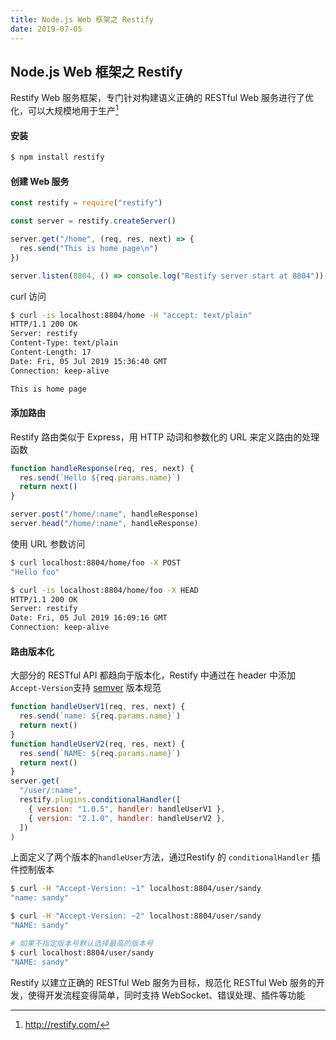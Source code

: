 ```yaml
---
title: Node.js Web 框架之 Restify
date: 2019-07-05
---
```


## Node.js Web 框架之 Restify



Restify Web 服务框架，专门针对构建语义正确的 RESTful Web 服务进行了优化，可以大规模地用于生产[^1]



#### 安装

```bash
$ npm install restify
```



#### 创建 Web 服务

```javascript
const restify = require("restify")

const server = restify.createServer()

server.get("/home", (req, res, next) => {
  res.send("This is home page\n")
})

server.listen(8804, () => console.log("Restify server start at 8804"))
```

curl 访问

```bash
$ curl -is localhost:8804/home -H "accept: text/plain"
HTTP/1.1 200 OK
Server: restify
Content-Type: text/plain
Content-Length: 17
Date: Fri, 05 Jul 2019 15:36:40 GMT
Connection: keep-alive

This is home page
```



#### 添加路由

Restify 路由类似于 Express，用 HTTP 动词和参数化的 URL 来定义路由的处理函数

```javascript
function handleResponse(req, res, next) {
  res.send(`Hello ${req.params.name}`)
  return next()
}

server.post("/home/:name", handleResponse)
server.head("/home/:name", handleResponse)
```


使用 URL 参数访问

```bash
$ curl localhost:8804/home/foo -X POST
"Hello foo"

$ curl -is localhost:8804/home/foo -X HEAD
HTTP/1.1 200 OK
Server: restify
Date: Fri, 05 Jul 2019 16:09:16 GMT
Connection: keep-alive
```



#### 路由版本化

大部分的 RESTful API 都趋向于版本化，Restify 中通过在 header 中添加`Accept-Version`支持 [semver](https://semver.org/) 版本规范

```javascript
function handleUserV1(req, res, next) {
  res.send(`name: ${req.params.name}`)
  return next()
}
function handleUserV2(req, res, next) {
  res.send(`NAME: ${req.params.name}`)
  return next()
}
server.get(
  "/user/:name",
  restify.plugins.conditionalHandler([
    { version: "1.0.5", handler: handleUserV1 },
    { version: "2.1.0", handler: handleUserV2 },
  ])
)
```
上面定义了两个版本的`handleUser`方法，通过Restify 的 `conditionalHandler` 插件控制版本

```bash
$ curl -H "Accept-Version: ~1" localhost:8804/user/sandy
"name: sandy"

$ curl -H "Accept-Version: ~2" localhost:8804/user/sandy
"NAME: sandy"

# 如果不指定版本号默认选择最高的版本号
$ curl localhost:8804/user/sandy
"NAME: sandy"
```




Restify 以建立正确的 RESTful Web 服务为目标，规范化 RESTful Web 服务的开发，使得开发流程变得简单，同时支持 WebSocket、错误处理、插件等功能





[^1]: http://restify.com/
